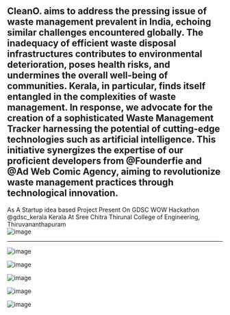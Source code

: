 CleanO. aims to address the pressing issue of waste management prevalent in India, echoing similar challenges encountered globally. The inadequacy of efficient waste disposal infrastructures contributes to environmental deterioration, poses health risks, and undermines the overall well-being of communities. Kerala, in particular, finds itself entangled in the complexities of waste management. In response, we advocate for the creation of a sophisticated Waste Management Tracker harnessing the potential of cutting-edge technologies such as artificial intelligence. This initiative synergizes the expertise of our proficient developers from @Founderfie and @Ad Web Comic Agency, aiming to revolutionize waste management practices through technological innovation.
------------------------------------------------------------------------------------------------------------------------------------------------------------------------------------------------------------------------
As  A Startup  idea  based Project  Present On  GDSC WOW Hackathon @gdsc_kerala Kerala At Sree Chitra Thirunal College of Engineering, Thiruvananthapuram  
![image](https://github.com/muhammedadnanv/Cleano-Final-Out/assets/147593005/665dae4f-c8fe-4179-8b5f-45509611934f)


------------------------------------------------------------------------------------------------------------------------------------------------------------------------------------------------------------------------





![image](https://github.com/muhammedadnanv/Cleano-Final-Out/assets/147593005/9baaa940-48a2-43a2-962f-f51fd4d4accb)

![image](https://github.com/muhammedadnanv/Cleano-Final-Out/assets/147593005/4e4014f6-661a-4e98-8e94-61760c7e55a4)

![image](https://github.com/muhammedadnanv/Cleano-Final-Out/assets/147593005/20191f49-e10b-4bfc-967f-cfe4f6a1a13d)

![image](https://github.com/muhammedadnanv/Cleano-Final-Out/assets/147593005/406dca6a-632d-4f5c-a5b1-fa87cbbe4a1e)

![image](https://github.com/muhammedadnanv/Cleano-Final-Out/assets/147593005/26429242-7295-410b-b749-09a3a3c3134e)





